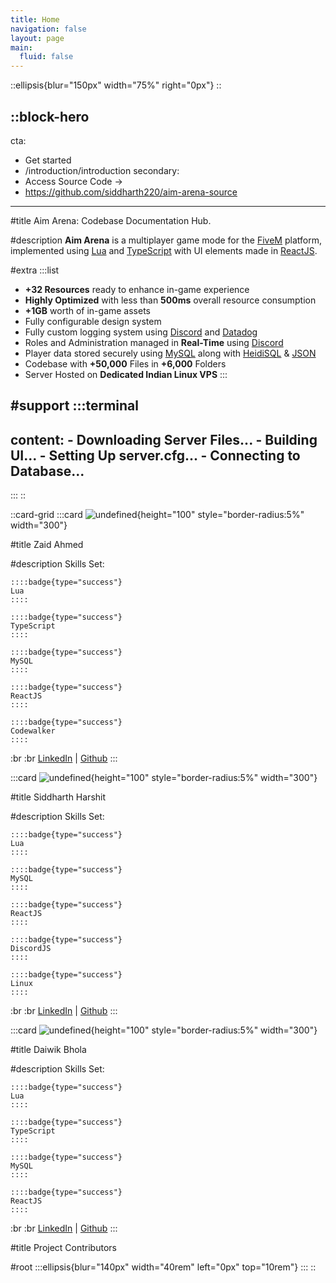 ```yaml
---
title: Home
navigation: false
layout: page
main:
  fluid: false
---
```


::ellipsis{blur="150px" width="75%" right="0px"}
::

::block-hero
---
cta:
  - Get started
  - /introduction/introduction
secondary:
  - Access Source Code →
  - https://github.com/siddharth220/aim-arena-source
---
#title
Aim Arena: Codebase Documentation Hub.

#description
**Aim Arena** is a multiplayer game mode for the [FiveM](https://fivem.net/) platform, implemented using [Lua](https://www.lua.org/) and [TypeScript](https://www.typescriptlang.org/) with UI elements made in [ReactJS](https://react.dev/).

#extra
  :::list
  - **+32 Resources** ready to enhance in-game experience
  - **Highly Optimized** with less than **500ms** overall resource consumption
  - **+1GB** worth of in-game assets
  - Fully configurable design system
  - Fully custom logging system using [Discord](https://discord.com/) and [Datadog](https://www.datadoghq.com/)
  - Roles and Administration managed in **Real-Time** using [Discord](https://discord.com/)
  - Player data stored securely using [MySQL](https://www.mysql.com/) along with [HeidiSQL](https://www.heidisql.com/) & [JSON](https://www.json.org/json-en.html)
  - Codebase with **+50,000** Files in **+6,000** Folders
  - Server Hosted on **Dedicated Indian Linux VPS**
  :::

#support
  :::terminal
  ---
  content:
    - Downloading Server Files...
    - Building UI...
    - Setting Up server.cfg...
    - Connecting to Database...
  ---
  :::
::

::card-grid
  :::card
  ![undefined](https://cdn.discordapp.com/attachments/1204660120487858207/1204661050603999242/f98fb6d388670b4de1db551127cc6bfa.png?ex=65e80007&is=65d58b07&hm=5c220ab8ca1ad37bf714510a714c418e3eb3c1ac9649c4318575be2fba439669&){height="100" style="border-radius:5%" width="300"}
  
  #title
  Zaid Ahmed
  
  #description
  Skills Set:  
  
    ::::badge{type="success"}
    Lua
    ::::
  
    ::::badge{type="success"}
    TypeScript
    ::::
  
    ::::badge{type="success"}
    MySQL
    ::::
  
    ::::badge{type="success"}
    ReactJS
    ::::
  
    ::::badge{type="success"}
    Codewalker
    ::::
  
  :br :br [LinkedIn](https://www.linkedin.com/in/zaid-ahmed-6b08b9264/) | [Github](https://github.com/zaid-ahmed-001)
  :::

  :::card
  ![undefined](https://media.discordapp.net/attachments/1204660120487858207/1204661050859855902/f98fb6d388670b4de1db551127cc6bfa.jpg?ex=65e80008&is=65d58b08&hm=9e50fdc24f39c64290065602efefd165e2b0a6c91771fd9795b362c655a87b62&=&format=webp){height="100" style="border-radius:5%" width="300"}
  
  #title
  Siddharth Harshit
  
  #description
  Skills Set:  
  
    ::::badge{type="success"}
    Lua
    ::::
  
    ::::badge{type="success"}
    MySQL
    ::::
  
    ::::badge{type="success"}
    ReactJS
    ::::
  
    ::::badge{type="success"}
    DiscordJS
    ::::
  
    ::::badge{type="success"}
    Linux
    ::::
  
  :br :br [LinkedIn](https://www.linkedin.com/in/siddharth-harshit-13146a238/)
  |
  [Github](https://github.com/siddharth220)
  :::

  :::card
  ![undefined](https://media.discordapp.net/attachments/1204660120487858207/1204661051115962388/f98fb6d388670b4de1db551127cc6bfa_1.png?ex=65e80008&is=65d58b08&hm=883d630be33969ef15df226eef7b70a54ae3bad53eaf3ac691ae34710291c3c5&=&format=webp&quality=lossless){height="100" style="border-radius:5%" width="300"}
  
  #title
  Daiwik Bhola
  
  #description
  Skills Set:  
  
    ::::badge{type="success"}
    Lua
    ::::
  
    ::::badge{type="success"}
    TypeScript
    ::::
  
    ::::badge{type="success"}
    MySQL
    ::::
  
    ::::badge{type="success"}
    ReactJS
    ::::
  
  :br :br [LinkedIn](https://www.linkedin.com/in/daiwik-bhola-7526b0225/)
  |
  [Github](https://github.com/daiwik-the-creator)
  :::

#title
Project Contributors

#root
  :::ellipsis{blur="140px" width="40rem" left="0px" top="10rem"}
  :::
::
